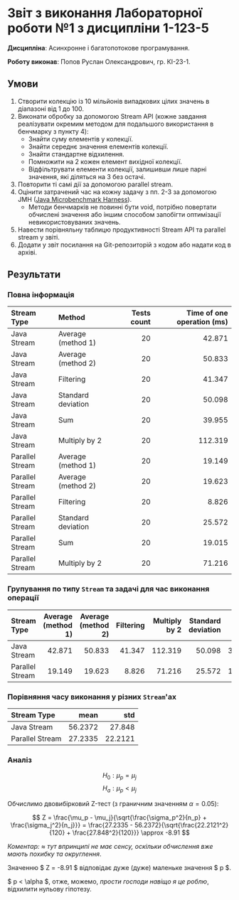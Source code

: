 # Звіт з виконання Лабораторної роботи №1 з дисципліни 1-123-5

**Дисципліна**: Асинхронне і багатопотокове програмування.

**Роботу виконав**: Попов Руслан Олександрович, гр. КІ-23-1.

## Умови

1. Створити колекцію із 10 мільйонів випадкових цілих значень в діапазоні від 1 до 100.
2. Виконати обробку за допомогою Stream API (кожне завдання реалізувати окремим методом для подальшого використання в бенчмарку з пункту 4):
    - Знайти суму елементів у колекції.
    - Знайти середнє значення елементів колекції.
    - Знайти стандартне відхилення.
    - Помножити на 2 кожен елемент вихідної колекції.
    - Відфільтрувати елементи колекції, залишивши лише парні значення, які діляться на 3 без остачі.
3. Повторити ті самі дії за допомогою parallel stream.
4. Оцінити затрачений час на кожну задачу з пп. 2-3 за допомогою JMH ([Java Microbenchmark Harness](https://github.com/openjdk/jmh)).
    - Методи бенчмарків не повинні бути void, потрібно повертати обчислені значення або іншим способом запобігти оптимізації невикористовуваних значень.
5. Навести порівняльну таблицю продуктивності Stream API та parallel stream у звіті.
6. Додати у звіт посилання на Git-репозиторій з кодом або надати код в архіві.

## Результати

### Повна інформація

| Stream Type     | Method             |   Tests count | Time of one operation (ms) |
|:----------------|:-------------------|--------------:|---------------------------:|
| Java Stream     | Average (method 1) |            20 |                     42.871 |
| Java Stream     | Average (method 2) |            20 |                     50.833 |
| Java Stream     | Filtering          |            20 |                     41.347 |
| Java Stream     | Standard deviation |            20 |                     50.098 |
| Java Stream     | Sum                |            20 |                     39.955 |
| Java Stream     | Multiply by 2      |            20 |                    112.319 |
| Parallel Stream | Average (method 1) |            20 |                     19.149 |
| Parallel Stream | Average (method 2) |            20 |                     19.623 |
| Parallel Stream | Filtering          |            20 |                      8.826 |
| Parallel Stream | Standard deviation |            20 |                     25.572 |
| Parallel Stream | Sum                |            20 |                     19.015 |
| Parallel Stream | Multiply by 2      |            20 |                     71.216 |

### Групування по типу `Stream` та задачі для час виконання операції

| Stream Type     |   Average (method 1) |   Average (method 2) |   Filtering |   Multiply by 2 |   Standard deviation |    Sum |
|:----------------|---------------------:|---------------------:|------------:|----------------:|---------------------:|-------:|
| Java Stream     |               42.871 |               50.833 |      41.347 |         112.319 |               50.098 | 39.955 |
| Parallel Stream |               19.149 |               19.623 |       8.826 |          71.216 |               25.572 | 19.015 |% 

### Порівняння часу виконання у різних `Stream`'ах

| Stream Type     |    mean |     std |
|:----------------|--------:|--------:|
| Java Stream     | 56.2372 | 27.848  |
| Parallel Stream | 27.2335 | 22.2121 |

### Аналіз

$$ H_0 : \mu_p = \mu_j $$
$$ H_a : \mu_p < \mu_j $$

Обчислимо двовибірковий Z-тест (з граничним значенням $\alpha = 0.05$):

$$ Z = \frac{\mu_p - \mu_j}{\sqrt{\frac{\sigma_p^2}{n_p} + \frac{\sigma_j^2}{n_j}}} = \frac{27.2335 - 56.2372}{\sqrt{\frac{22.2121^2}{120} + \frac{27.848^2}{120}}} \approx -8.91 $$

*Коментар: $\approx$ тут впринципі не має сенсу, оскільки обчислення вже мають похибку та округлення*.

Значенню $ Z = -8.91 $ відповідає дуже (дуже) маленьке значення $ p $.

$ p < \alpha $, отже, можемо, *прости господи навіщо я це роблю*, відхилити нульову гіпотезу.